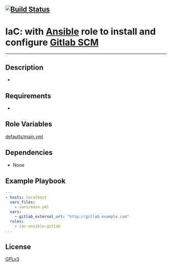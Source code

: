 [![Build Status](https://travis-ci.org/wluisaraujo/iac-ansible-gitlab.svg?branch=master)](https://travis-ci.org/wluisaraujo/iac-ansible-gitlab)
---
# IaC: with [Ansible](https://www.ansible.com) role to install and configure [Gitlab SCM](https://gitlab.com)
------------

Description
------------

 *

Requirements
------------

 *

Role Variables
--------------

[defaults/main.yml](defaults/main.yml)

Dependencies
------------

* None

Example Playbook
----------------
```yaml
---
- hosts: localhost
  vars_files:
    - vars/main.yml
  vars:
    - gitlab_external_url: "http://gitlab.example.com" 
  roles:
    - iac-ansible-gitlab
...
```

License
-------

[GPLv3](https://www.gnu.org/licenses/gpl-3.0.pt-br.html)
